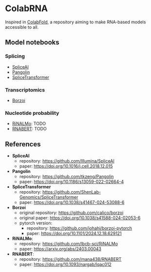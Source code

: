 # ColabRNA

Inspired in [ColabFold](https://github.com/sokrypton/ColabFold), a repository aiming to make RNA-based models accessible to all.


## Model notebooks
### Splicing
- [SpliceAI](https://colab.research.google.com/github/MiqG/ColabSplice/blob/main/notebooks/SpliceAI.ipynb)
- [Pangolin](https://colab.research.google.com/github/MiqG/ColabSplice/blob/main/notebooks/Pangolin.ipynb)
- [SpliceTransformer](https://colab.research.google.com/github/MiqG/ColabSplice/blob/main/notebooks/SpliceTransformer.ipynb)

### Transcriptomics
- [Borzoi](https://colab.research.google.com/github/MiqG/ColabSplice/blob/main/notebooks/Borzoi.ipynb)

### Nucleotide probability
- [RiNALMo](): TODO
- [RNABERT](): TODO

## References
- **SpliceAI**
    - repository: https://github.com/Illumina/SpliceAI
    - paper: https://doi.org/10.1016/j.cell.2018.12.015
- **Pangolin**
    - repository: https://github.com/tkzeng/Pangolin
    - paper: https://doi.org/10.1186/s13059-022-02664-4
- **SpliceTransformer**
    - repository: https://github.com/ShenLab-Genomics/SpliceTransformer
    - paper: https://doi.org/10.1038/s41467-024-53088-6
- **Borzoi**
    - original repository: https://github.com/calico/borzoi
    - original paper: https://doi.org/10.1038/s41588-024-02053-6
    - pytorch version:
        - repository: https://github.com/johahi/borzoi-pytorch
        - paper: https://doi.org/10.1101/2024.12.18.629121
- **RiNALMo**:
    - repository: https://github.com/lbcb-sci/RiNALMo
    - paper: https://arxiv.org/abs/2403.00043
- **RNABERT**:
    - repository: https://github.com/mana438/RNABERT
    - paper: https://doi.org/10.1093/nargab/lqac012
